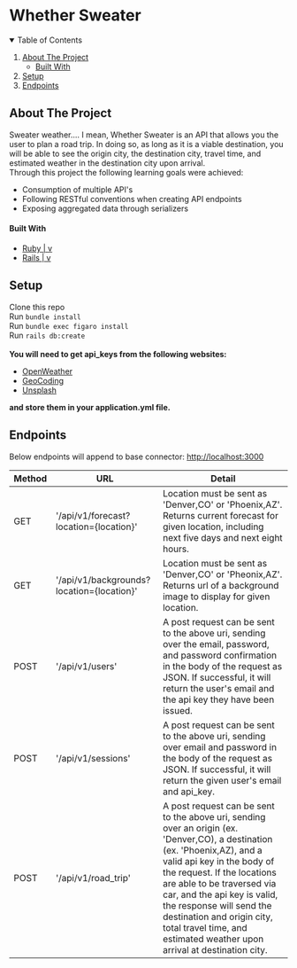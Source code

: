 # Whether Sweater

<!-- TABLE OF CONTENTS -->
<details open="open">
  <summary>Table of Contents</summary>
  <ol>
    <li>
      <a href="#about-the-project">About The Project</a>
      <ul>
        <li><a href="#built-with">Built With</a></li>
      </ul>
    </li>
    <li>
      <a href="#setup">Setup</a>
    </li>
    <li><a href="#endpoints">Endpoints</a></li>
  </ol>
</details>


<!-- ABOUT THE PROJECT -->
## About The Project
Sweater weather.... I mean, Whether Sweater is an API that allows you the user to plan a road trip. In doing so, as long as it is a viable destination, you will be able to see the origin city, the destination city, travel time, and estimated weather in the destination city upon arrival.</br>
Through this project the following learning goals were achieved:
  * Consumption of multiple API's
  * Following RESTful conventions when creating API endpoints
  * Exposing aggregated data through serializers

  #### Built With

* [Ruby | v](https://www.ruby-lang.org/en/)
* [Rails | v](https://rubyonrails.org/)
  
<!-- Setup -->
## Setup
Clone this repo<br>
Run `bundle install`<br>
Run `bundle exec figaro install`<br>
Run `rails db:create`<br><br>
<strong>You will need to get api_keys from the following websites:</strong><br>
* [OpenWeather](https://openweathermap.org/api/one-call-api)<br>
* [GeoCoding](https://developer.mapquest.com/documentation/geocoding-api/)<br>
* [Unsplash](https://unsplash.com/documentation)<br>
  
<strong>and store them in your application.yml file.</strong>

<!-- Endpoints -->
## Endpoints
Below endpoints will append to base connector: [http://localhost:3000](http://localhost:3000)

| Method | URL | Detail |
| ------ | --- | ------ |
| GET | '/api/v1/forecast?location={location}' | Location must be sent as 'Denver,CO' or 'Phoenix,AZ'. Returns current forecast for given location, including next five days and next eight hours. |
| GET | '/api/v1/backgrounds?location={location}' | Location must be sent as 'Denver,CO' or 'Pheonix,AZ'. Returns url of a background image to display for given location. |
| POST | '/api/v1/users' | A post request can be sent to the above uri, sending over the email, password, and password confirmation in the body of the request as JSON. If successful, it will return the user's email and the api key they have been issued. |
| POST | '/api/v1/sessions' | A post request can be sent to the above uri, sending over email and password in the body of the request as JSON. If successful, it will return the given user's email and api_key. |
| POST | '/api/v1/road_trip' | A post request can be sent to the above uri, sending over an origin (ex. 'Denver,CO), a destination (ex. 'Phoenix,AZ), and a valid api key in the body of the request. If the locations are able to be traversed via car, and the api key is valid, the response will send the destination and origin city, total travel time, and estimated weather upon arrival at destination city. |
